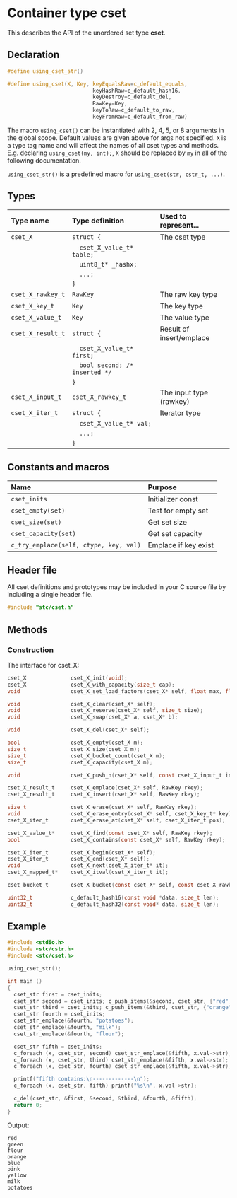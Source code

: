 # Container type cset

This describes the API of the unordered set type **cset**.

## Declaration

```c
#define using_cset_str()

#define using_cset(X, Key, keyEqualsRaw=c_default_equals,
                           keyHashRaw=c_default_hash16,
                           keyDestroy=c_default_del,
                           RawKey=Key,
                           keyToRaw=c_default_to_raw,
                           keyFromRaw=c_default_from_raw)
```
The macro `using_cset()` can be instantiated with 2, 4, 5, or 8 arguments in the global scope.
Default values are given above for args not specified. `X` is a type tag name and
will affect the names of all cset types and methods. E.g. declaring `using_cset(my, int);`, `X` should
be replaced by `my` in all of the following documentation.

`using_cset_str()` is a predefined macro for `using_cset(str, cstr_t, ...)`.

## Types

| Type name            | Type definition                       | Used to represent...               |
|:---------------------|:--------------------------------------|:-----------------------------------|
| `cset_X`             | `struct {`                            | The cset type                      |
|                      | `  cset_X_value_t* table;`            |                                    |
|                      | `  uint8_t* _hashx;`                  |                                    |
|                      | `  ...;`                              |                                    |
|                      | `}`                                   |                                    |
| `cset_X_rawkey_t`    | `RawKey`                              | The raw key type                   |
| `cset_X_key_t`       | `Key`                                 | The key type                       |
| `cset_X_value_t`     | `Key`                                 | The value type                     |
| `cset_X_result_t`    | `struct {`                            | Result of insert/emplace           |
|                      | `  cset_X_value_t* first;`            |                                    |
|                      | `  bool second; /* inserted */`       |                                    |
|                      | `}`                                   |                                    |
| `cset_X_input_t`     | `cset_X_rawkey_t`                     | The input type (rawkey)            |
| `cset_X_iter_t`      | `struct {`                            | Iterator type                      |
|                      | `  cset_X_value_t* val;`              |                                    |
|                      | `  ...;`                              |                                    |
|                      | `}`                                   |                                    |

## Constants and macros

| Name                                            | Purpose                  |
|:------------------------------------------------|:-------------------------|
|  `cset_inits`                                   | Initializer const        |
|  `cset_empty(set)`                              | Test for empty set       |
|  `cset_size(set)`                               | Get set size             |
|  `cset_capacity(set)`                           | Get set capacity         |
|  `c_try_emplace(self, ctype, key, val)`         | Emplace if key exist     |

## Header file

All cset definitions and prototypes may be included in your C source file by including a single header file.

```c
#include "stc/cset.h"
```
## Methods

### Construction

The interface for cset_X:
```c
cset_X              cset_X_init(void);
cset_X              cset_X_with_capacity(size_t cap);
void                cset_X_set_load_factors(cset_X* self, float max, float shrink);

void                cset_X_clear(cset_X* self);
void                cset_X_reserve(cset_X* self, size_t size);
void                cset_X_swap(cset_X* a, cset_X* b);

void                cset_X_del(cset_X* self);

bool                cset_X_empty(cset_X m);
size_t              cset_X_size(cset_X m);
size_t              cset_X_bucket_count(cset_X m);
size_t              cset_X_capacity(cset_X m);

void                cset_X_push_n(cset_X* self, const cset_X_input_t in[], size_t size);

cset_X_result_t     cset_X_emplace(cset_X* self, RawKey rkey);
cset_X_result_t     cset_X_insert(cset_X* self, RawKey rkey);

size_t              cset_X_erase(cset_X* self, RawKey rkey);
void                cset_X_erase_entry(cset_X* self, cset_X_key_t* key);
cset_X_iter_t       cset_X_erase_at(cset_X* self, cset_X_iter_t pos);

cset_X_value_t*     cset_X_find(const cset_X* self, RawKey rkey);
bool                cset_X_contains(const cset_X* self, RawKey rkey);

cset_X_iter_t       cset_X_begin(cset_X* self);
cset_X_iter_t       cset_X_end(cset_X* self);
void                cset_X_next(cset_X_iter_t* it);
cset_X_mapped_t*    cset_X_itval(cset_X_iter_t it);

cset_bucket_t       cset_X_bucket(const cset_X* self, const cset_X_rawkey_t* rkeyPtr);

uint32_t            c_default_hash16(const void *data, size_t len);
uint32_t            c_default_hash32(const void* data, size_t len);
```

## Example
```c
#include <stdio.h>
#include <stc/cstr.h>
#include <stc/cset.h>

using_cset_str();

int main ()
{
  cset_str first = cset_inits;                                                             // empty
  cset_str second = cset_inits; c_push_items(&second, cset_str, {"red","green","blue"});   // init list
  cset_str third = cset_inits; c_push_items(&third, cset_str, {"orange","pink","yellow"}); // init list
  cset_str fourth = cset_inits;
  cset_str_emplace(&fourth, "potatoes");
  cset_str_emplace(&fourth, "milk");
  cset_str_emplace(&fourth, "flour");

  cset_str fifth = cset_inits;
  c_foreach (x, cset_str, second) cset_str_emplace(&fifth, x.val->str);
  c_foreach (x, cset_str, third) cset_str_emplace(&fifth, x.val->str);
  c_foreach (x, cset_str, fourth) cset_str_emplace(&fifth, x.val->str);

  printf("fifth contains:\n-------------\n");
  c_foreach (x, cset_str, fifth) printf("%s\n", x.val->str);

  c_del(cset_str, &first, &second, &third, &fourth, &fifth);
  return 0;
}
```
Output:
```
red
green
flour
orange
blue
pink
yellow
milk
potatoes
```
